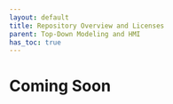 ```yaml
---
layout: default
title: Repository Overview and Licenses
parent: Top-Down Modeling and HMI
has_toc: true
---
```


# Coming Soon